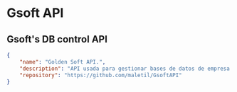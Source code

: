 # Gsoft API

## Gsoft's DB control API

```JSON
{
    "name": "Golden Soft API.",
    "description": "API usada para gestionar bases de datos de empresa de Facturación .NET",
    "repository": "https://github.com/maletil/GsoftAPI"
}
```